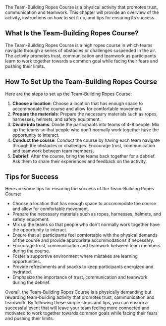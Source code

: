 
The Team-Building Ropes Course is a physical activity that promotes trust, communication and teamwork. This chapter will provide an overview of the activity, instructions on how to set it up, and tips for ensuring its success.

What Is the Team-Building Ropes Course?
---------------------------------------

The Team-Building Ropes Course is a high ropes course in which teams navigate through a series of obstacles or challenges suspended in the air. The activity promotes trust, communication and teamwork as participants learn to work together towards a common goal while facing their fears and pushing their limits.

How To Set Up the Team-Building Ropes Course
--------------------------------------------

Here are the steps to set up the Team-Building Ropes Course:

1. **Choose a location**: Choose a location that has enough space to accommodate the course and allow for comfortable movement.
2. **Prepare the materials**: Prepare the necessary materials such as ropes, harnesses, helmets, and safety equipment.
3. **Divide into teams**: Divide the participants into teams of 4-8 people. Mix up the teams so that people who don't normally work together have the opportunity to interact.
4. **Conduct the course**: Conduct the course by having each team navigate through the obstacles or challenges. Encourage trust, communication and teamwork between team members.
5. **Debrief**: After the course, bring the teams back together for a debrief. Ask them to share their experiences and feedback on the activity.

Tips for Success
----------------

Here are some tips for ensuring the success of the Team-Building Ropes Course:

* Choose a location that has enough space to accommodate the course and allow for comfortable movement.
* Prepare the necessary materials such as ropes, harnesses, helmets, and safety equipment.
* Mix up the teams so that people who don't normally work together have the opportunity to interact.
* Ensure that all participants feel comfortable with the physical demands of the course and provide appropriate accommodations if necessary.
* Encourage trust, communication and teamwork between team members during the course.
* Foster a supportive environment where mistakes are learning opportunities.
* Provide refreshments and snacks to keep participants energized and hydrated.
* Emphasize the importance of trust, communication and teamwork during the debrief.

Overall, the Team-Building Ropes Course is a physically demanding but rewarding team-building activity that promotes trust, communication and teamwork. By following these simple steps and tips, you can ensure a successful event that will leave your team feeling more connected and motivated to work together towards common goals while facing their fears and pushing their limits.
